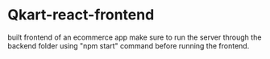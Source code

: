 # Qkart-react-frontend
built frontend of an ecommerce app
make sure to run the server through the backend folder using "npm start" command before running the frontend.
